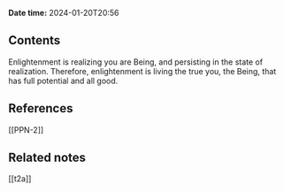 **Date time:** 2024-01-20T20:56
## Contents
Enlightenment is realizing you are Being, and persisting in the state of realization.
Therefore, enlightenment is living the true you, the Being, that has full potential and all good.

## References
[[PPN-2]]

## Related notes
[[t2a]]

